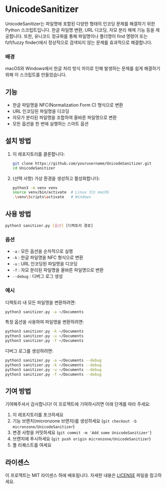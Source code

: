 # UnicodeSanitizer

UnicodeSanitizer는 파일명에 포함된 다양한 형태의 인코딩 문제를 해결하기 위한 Python 스크립트입니다. 한글 파일명 변환, URL 디코딩, 자모 분리 해제 기능 등을 제공합니다. 또한, 유니코드 정규화를 통해 파일명이나 폴더명이 find 명령어 또는 fzf(fuzzy finder)에서 정상적으로 검색되지 않는 문제를 효과적으로 해결합니다.

### 배경

macOS와 Windows에서 한글 처리 방식 차이로 인해 발생하는 문제를 쉽게 해결하기 위해 이 스크립트를 만들었습니다.

## 기능

- 한글 파일명을 NFC(Normalization Form C) 형식으로 변환
- URL 인코딩된 파일명을 디코딩
- 자모가 분리된 파일명을 조합하여 올바른 파일명으로 변환
- 모든 옵션을 한 번에 실행하는 스마트 옵션

## 설치 방법

1. 이 레포지토리를 클론합니다:
    ```sh
    git clone https://github.com/yourusername/UnicodeSanitizer.git
    cd UnicodeSanitizer
    ```

2. (선택 사항) 가상 환경을 생성하고 활성화합니다:
    ```sh
    python3 -m venv venv
    source venv/bin/activate  # Linux 또는 macOS
    .\venv\Scripts\activate   # Windows
    ```

## 사용 방법

```sh
python3 sanitizer.py [옵션] [디렉토리 경로]
```

### 옵션

- `-a` : 모든 옵션을 순차적으로 실행
- `-k` : 한글 파일명을 NFC 형식으로 변환
- `-u` : URL 인코딩된 파일명을 디코딩
- `-f` : 자모 분리된 파일명을 올바른 파일명으로 변환
- `--debug` : 디버그 로그 생성

### 예시

디렉토리 내 모든 파일명을 변환하려면:
```sh
python3 sanitizer.py -a ~/Documents
```

특정 옵션을 사용하여 파일명을 변환하려면:
```sh
python3 sanitizer.py -k ~/Documents
python3 sanitizer.py -u ~/Documents
python3 sanitizer.py -f ~/Documents
```

디버그 로그를 생성하려면:
```sh
python3 sanitizer.py -a ~/Documents --debug
python3 sanitizer.py -k ~/Documents --debug
python3 sanitizer.py -u ~/Documents --debug
python3 sanitizer.py -f ~/Documents --debug
```

## 기여 방법

기여해주셔서 감사합니다! 이 프로젝트에 기여하시려면 아래 단계를 따라 주세요:

1. 이 레포지토리를 포크하세요
2. 기능 브랜치(micronzone 브랜치)를 생성하세요 (`git checkout -b micronzone/UnicodeSanitizer`)
3. 변경 사항을 커밋하세요 (`git commit -m 'Add some UnicodeSanitizer'`)
4. 브랜치에 푸시하세요 (`git push origin micronzone/UnicodeSanitizer`)
5. 풀 리퀘스트를 여세요

## 라이센스

이 프로젝트는 MIT 라이센스 하에 배포됩니다. 자세한 내용은 [LICENSE](LICENSE) 파일을 참고하세요.
